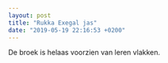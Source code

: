 ```yaml
---
layout: post
title: "Rukka Exegal jas"
date: "2019-05-19 22:16:53 +0200"
---
```


De broek is helaas voorzien van leren vlakken.
